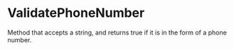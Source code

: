 # ValidatePhoneNumber
 Method that accepts a string, and returns true if it is in the form of a phone number.
